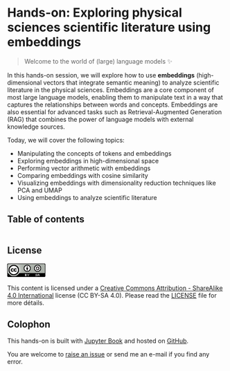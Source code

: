 # Hands-on: Exploring physical sciences scientific literature using embeddings

> Welcome to the world of (large) language models ✨

In this hands-on session, we will explore how to use **embeddings** (high-dimensional vectors that integrate semantic meaning) to analyze scientific literature in the physical sciences. Embeddings are a core component of most large language models, enabling them to manipulate text in a way that captures the relationships between words and concepts. Embeddings are also essential for advanced tasks such as Retrieval-Augmented Generation (RAG) that combines the power of language models with external knowledge sources.

Today, we will cover the following topics:
- Manipulating the concepts of tokens and embeddings
- Exploring embeddings in high-dimensional space
- Performing vector arithmetic with embeddings
- Comparing embeddings with cosine similarity
- Visualizing embeddings with dimensionality reduction techniques like PCA and UMAP
- Using embeddings to analyze scientific literature


## Table of contents

```{tableofcontents}
```


## License

![](img/logo_CC-BY-SA.png)

This content is licensed under a [Creative Commons Attribution - ShareAlike 4.0 International](https://creativecommons.org/licenses/by-sa/4.0/) license (CC BY-SA 4.0). Please read the [LICENSE](../LICENSE) file for more détails.


## Colophon

This hands-on is built with [Jupyter Book](https://jupyterbook.org/en/stable/intro.html) and hosted on [GitHub](https://github.com/pierrepo/handson-scientific-literature-embeddings).

You are welcome to [raise an issue](https://github.com/pierrepo/handson-scientific-literature-embeddings/issues/new/) or send me an e-mail if you find any error.

